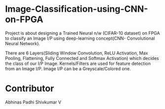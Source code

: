 # Image-Classification-using-CNN-on-FPGA
Project is about designing a Trained Neural n/w (CIFAR-10 dataset) on FPGA to classify an Image I/P using deep-learning concept(CNN- Convolutional Neural Network).

There are 6 Layers(Sliding Window Convolution, ReLU Activation, Max Pooling, Flattening, Fully Connected and Softmax Activation) which decides the class of our I/P Image. Kernels/Filters are used for feature detection from an Image I/P. Image I/P can be a Greyscale/Colored one.

# Contributor
Abhinas Padhi
Shivkumar V
